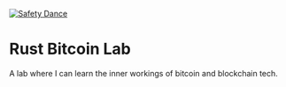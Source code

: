 [![Safety Dance](https://img.shields.io/badge/unsafe-forbidden-success.svg)](https://github.com/rust-secure-code/safety-dance/)


# Rust Bitcoin Lab

A lab where I can learn the inner workings of bitcoin and blockchain tech.